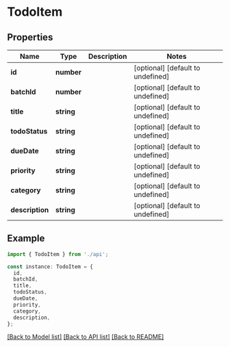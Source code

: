 # TodoItem

## Properties

| Name            | Type       | Description | Notes                             |
| --------------- | ---------- | ----------- | --------------------------------- |
| **id**          | **number** |             | [optional] [default to undefined] |
| **batchId**     | **number** |             | [optional] [default to undefined] |
| **title**       | **string** |             | [optional] [default to undefined] |
| **todoStatus**  | **string** |             | [optional] [default to undefined] |
| **dueDate**     | **string** |             | [optional] [default to undefined] |
| **priority**    | **string** |             | [optional] [default to undefined] |
| **category**    | **string** |             | [optional] [default to undefined] |
| **description** | **string** |             | [optional] [default to undefined] |

## Example

```typescript
import { TodoItem } from './api';

const instance: TodoItem = {
  id,
  batchId,
  title,
  todoStatus,
  dueDate,
  priority,
  category,
  description,
};
```

[[Back to Model list]](../README.md#documentation-for-models) [[Back to API list]](../README.md#documentation-for-api-endpoints) [[Back to README]](../README.md)

